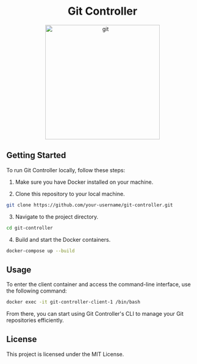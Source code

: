 <h1 align="center">Git Controller</h1>

<p align="center">
    <img src="https://upload.wikimedia.org/wikipedia/commons/thumb/e/e0/Git-logo.svg/1280px-Git-logo.svg.png" alt="git" width=300 />
</p>

## Getting Started

To run Git Controller locally, follow these steps:

1. Make sure you have Docker installed on your machine.

2. Clone this repository to your local machine.

```bash
git clone https://github.com/your-username/git-controller.git
```

3. Navigate to the project directory.

```bash
cd git-controller
```

4. Build and start the Docker containers.

```bash
docker-compose up --build
```

## Usage

To enter the client container and access the command-line interface, use the following command:

```bash
docker exec -it git-controller-client-1 /bin/bash
```

From there, you can start using Git Controller's CLI to manage your Git repositories efficiently.

## License

This project is licensed under the MIT License.